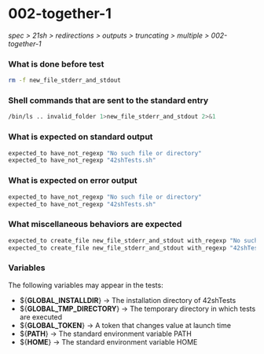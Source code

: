 # 002-together-1

*spec > 21sh > redirections > outputs > truncating > multiple > 002-together-1*

### What is done before test

```bash
rm -f new_file_stderr_and_stdout
```

### Shell commands that are sent to the standard entry

```bash
/bin/ls .. invalid_folder 1>new_file_stderr_and_stdout 2>&1

```

### What is expected on standard output

```bash
expected_to have_not_regexp "No such file or directory"
expected_to have_not_regexp "42shTests.sh"

```

### What is expected on error output

```bash
expected_to have_not_regexp "No such file or directory"
expected_to have_not_regexp "42shTests.sh"

```

### What miscellaneous behaviors are expected

```bash
expected_to create_file new_file_stderr_and_stdout with_regexp "No such file or directory"
expected_to create_file new_file_stderr_and_stdout with_regexp "42shTests.sh"
```

### Variables

The following variables may appear in the tests:

* ${**GLOBAL_INSTALLDIR**} -> The installation directory of 42shTests
* ${**GLOBAL_TMP_DIRECTORY**} -> The temporary directory in which tests are executed
* ${**GLOBAL_TOKEN**} -> A token that changes value at launch time
* ${**PATH**} -> The standard environment variable PATH
* ${**HOME**} -> The standard environment variable HOME
